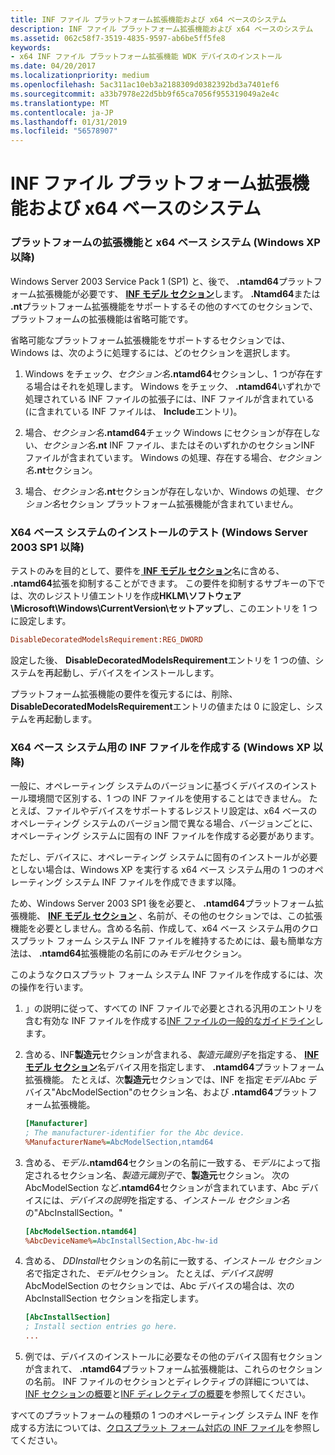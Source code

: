 ```yaml
---
title: INF ファイル プラットフォーム拡張機能および x64 ベースのシステム
description: INF ファイル プラットフォーム拡張機能および x64 ベースのシステム
ms.assetid: 062c58f7-3519-4835-9597-ab6be5ff5fe8
keywords:
- x64 INF ファイル プラットフォーム拡張機能 WDK デバイスのインストール
ms.date: 04/20/2017
ms.localizationpriority: medium
ms.openlocfilehash: 5ac311ac10eb3a2188309d0382392bd3a7401ef6
ms.sourcegitcommit: a33b7978e22d5bb9f65ca7056f955319049a2e4c
ms.translationtype: MT
ms.contentlocale: ja-JP
ms.lasthandoff: 01/31/2019
ms.locfileid: "56578907"
---
```

# <a name="inf-file-platform-extensions-and-x64-based-systems"></a>INF ファイル プラットフォーム拡張機能および x64 ベースのシステム


### <a href="" id="platform-extensions-and-x64-based-systems--windows-xp-and-later-"></a> プラットフォームの拡張機能と x64 ベース システム (Windows XP 以降)

Windows Server 2003 Service Pack 1 (SP1) と、後で、 **.ntamd64**プラットフォーム拡張機能が必要です、 [ **INF モデル セクション**](inf-models-section.md)します。 **.Ntamd64**または **.nt**プラットフォーム拡張機能をサポートするその他のすべてのセクションで、プラットフォームの拡張機能は省略可能です。

省略可能なプラットフォーム拡張機能をサポートするセクションでは、Windows は、次のように処理するには、どのセクションを選択します。

1. Windows をチェック、<em>セクション名</em>**.ntamd64**セクションし、1 つが存在する場合はそれを処理します。 Windows をチェック、 **.ntamd64**いずれかで処理されている INF ファイルの拡張子には、INF ファイルが含まれている (に含まれている INF ファイルは、 **Include**エントリ)。

2. 場合、<em>セクション名</em>**.ntamd64**チェック Windows にセクションが存在しない、<em>セクション名</em>**.nt** INF ファイル、またはそのいずれかのセクションINF ファイルが含まれています。 Windows の処理、存在する場合、<em>セクション名</em>**.nt**セクション。

3. 場合、<em>セクション名</em>**.nt**セクションが存在しないか、Windows の処理、*セクション名*セクション プラットフォーム拡張機能が含まれていません。

### <a href="" id="testing-installation-on-x64-based-systems--windows-server-2003-sp1-and"></a> X64 ベース システムのインストールのテスト (Windows Server 2003 SP1 以降)

テストのみを目的として、要件を[ **INF モデル セクション**](inf-models-section.md)名に含める、 **.ntamd64**拡張を抑制することができます。 この要件を抑制するサブキーの下では、次のレジストリ値エントリを作成**HKLM\\ソフトウェア\\Microsoft\\Windows\\CurrentVersion\\セットアップ**し、このエントリを 1 つに設定します。

```ini
DisableDecoratedModelsRequirement:REG_DWORD
```

設定した後、 **DisableDecoratedModelsRequirement**エントリを 1 つの値、システムを再起動し、デバイスをインストールします。

プラットフォーム拡張機能の要件を復元するには、削除、 **DisableDecoratedModelsRequirement**エントリの値または 0 に設定し、システムを再起動します。

### <a href="" id="creating-inf-files-for-x64-based-systems--windows-xp-and-later-"></a> X64 ベース システム用の INF ファイルを作成する (Windows XP 以降)

一般に、オペレーティング システムのバージョンに基づくデバイスのインストール環境間で区別する、1 つの INF ファイルを使用することはできません。 たとえば、ファイルやデバイスをサポートするレジストリ設定は、x64 ベースのオペレーティング システムのバージョン間で異なる場合、バージョンごとに、オペレーティング システムに固有の INF ファイルを作成する必要があります。

ただし、デバイスに、オペレーティング システムに固有のインストールが必要としない場合は、Windows XP を実行する x64 ベース システム用の 1 つのオペレーティング システム INF ファイルを作成できます以降。

ため、Windows Server 2003 SP1 後を必要と、 **.ntamd64**プラットフォーム拡張機能、 [ **INF モデル セクション**](inf-models-section.md) 、名前が、その他のセクションでは、この拡張機能を必要としません。含める名前、作成して、x64 ベース システム用のクロスプラット フォーム システム INF ファイルを維持するためには、最も簡単な方法は、 **.ntamd64**拡張機能の名前にのみ*モデル*セクション。

このようなクロスプラット フォーム システム INF ファイルを作成するには、次の操作を行います。

1. 」の説明に従って、すべての INF ファイルで必要とされる汎用のエントリを含む有効な INF ファイルを作成する[INF ファイルの一般的なガイドライン](general-guidelines-for-inf-files.md)します。

2. 含める、INF**製造元**セクションが含まれる、*製造元識別子*を指定する、 [ **INF モデル セクション**](inf-models-section.md)名デバイス用を指定します、 **.ntamd64**プラットフォーム拡張機能。 たとえば、次**製造元**セクションでは、INF を指定*モデル*Abc デバイス"AbcModelSection"のセクション名、および **.ntamd64**プラットフォーム拡張機能。

   ```ini
   [Manufacturer]
   ; The manufacturer-identifier for the Abc device.
   %ManufacturerName%=AbcModelSection,ntamd64
   ```

3. 含める、<em>モデル</em>**.ntamd64**セクションの名前に一致する、*モデル*によって指定されるセクション名、*製造元識別子*で、**製造元**セクション。 次の AbcModelSection など<strong>.ntamd64</strong>セクションが含まれています、Abc デバイスには、*デバイスの説明*を指定する、*インストール セクション名*の"AbcInstallSection。"

   ```ini
   [AbcModelSection.ntamd64]
   %AbcDeviceName%=AbcInstallSection,Abc-hw-id
   ```

4. 含める、 *DDInstall*セクションの名前に一致する、*インストール セクション名*で指定された、*モデル*セクション。 たとえば、*デバイス説明*AbcModelSection のセクションでは、Abc デバイスの場合は、次の AbcInstallSection セクションを指定します。

   ```ini
   [AbcInstallSection]
   ; Install section entries go here.
   ...
   ```

5. 例では、デバイスのインストールに必要なその他のデバイス固有セクションが含まれて、 **.ntamd64**プラットフォーム拡張機能は、これらのセクションの名前。 INF ファイルのセクションとディレクティブの詳細については、[INF セクションの概要](summary-of-inf-sections.md)と[INF ディレクティブの概要](summary-of-inf-directives.md)を参照してください。

すべてのプラットフォームの種類の 1 つのオペレーティング システム INF を作成する方法については、[クロスプラット フォーム対応の INF ファイル](cross-platform-inf-files.md)を参照してください。

 

 





